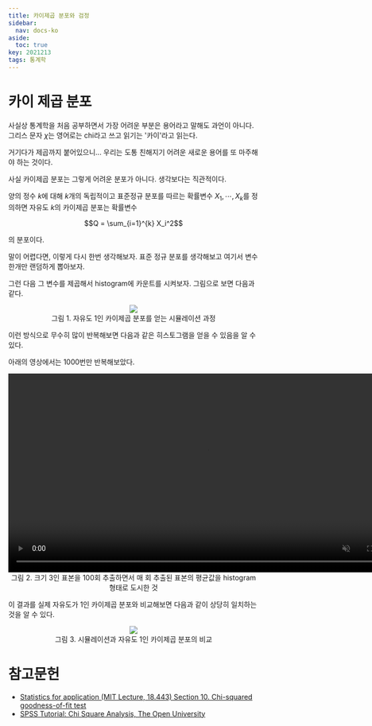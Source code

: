 ```yaml
---
title: 카이제곱 분포와 검정
sidebar:
  nav: docs-ko
aside:
  toc: true
key: 2021213
tags: 통계학
---
```


# 카이 제곱 분포

사실상 통계학을 처음 공부하면서 가장 어려운 부분은 용어라고 말해도 과언이 아니다. 그리스 문자 $\chi$는 영어로는 chi라고 쓰고 읽기는 '카이'라고 읽는다.

거기다가 제곱까지 붙어있으니... 우리는 도통 친해지기 어려운 새로운 용어를 또 마주해야 하는 것이다.

사실 카이제곱 분포는 그렇게 어려운 분포가 아니다. 생각보다는 직관적이다.

양의 정수 $k$에 대해 $k$개의 독립적이고 표준정규 분포를 따르는 확률변수 $X_1,\cdots, X_k$를 정의하면 자유도 $k$의 카이제곱 분포는 확률변수

$$Q = \sum_{i=1}^{k} X_i^2$$

의 분포이다.

말이 어렵다면, 이렇게 다시 한번 생각해보자. 표준 정규 분포를 생각해보고 여기서 변수 한개만 랜덤하게 뽑아보자.

그런 다음 그 변수를 제곱해서 histogram에 카운트를 시켜보자. 그림으로 보면 다음과 같다.

<p align = "center">
  <img src = "https://raw.githubusercontent.com/angeloyeo/angeloyeo.github.io/master/pics/2021-12-13-chi_square/pic1.png">
  <br>
  그림 1. 자유도 1인 카이제곱 분포를 얻는 시뮬레이션 과정
</p>

이런 방식으로 무수히 많이 반복해보면 다음과 같은 히스토그램을 얻을 수 있음을 알 수 있다.

아래의 영상에서는 1000번만 반복해보았다.

<p align = "center">
  <video width = "800" height = "auto" loop autoplay controls muted>
    <source src = "https://raw.githubusercontent.com/angeloyeo/angeloyeo.github.io/master/pics/2021-12-13-chi_square/pic2.mp4">
  </video>
  <br>
  그림 2. 크기 3인 표본을 100회 추출하면서 매 회 추출된 표본의 평균값을 histogram 형태로 도시한 것
</p>

이 결과를 실제 자유도가 1인 카이제곱 분포와 비교해보면 다음과 같이 상당히 일치하는 것을 알 수 있다.

<p align = "center">
  <img src = "https://raw.githubusercontent.com/angeloyeo/angeloyeo.github.io/master/pics/2021-12-13-chi_square/pic3.png">
  <br>
  그림 3. 시뮬레이션과 자유도 1인 카이제곱 분포의 비교
</p>

# 참고문헌

* [Statistics for application (MIT Lecture, 18.443) Section 10. Chi-squared goodness-of-fit test](https://ocw.mit.edu/courses/mathematics/18-443-statistics-for-applications-fall-2006/lecture-notes/lecture11.pdf)
* [SPSS Tutorial: Chi Square Analysis, The Open University](https://www.open.ac.uk/socialsciences/spsstutorial/files/tutorials/chi-square.pdf)

